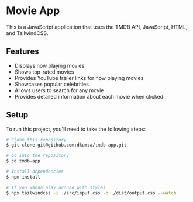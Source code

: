 # Movie App

This is a JavaScript application that uses the TMDB API, JavaScript, HTML, and TailwindCSS.

## Features

- Displays now playing movies
- Shows top-rated movies
- Provides YouTube trailer links for now playing movies
- Showcases popular celebrities
- Allows users to search for any movie
- Provides detailed information about each movie when clicked

## Setup

To run this project, you'll need to take the following steps:

```bash
# Clone this repository
$ git clone git@github.com:dkumza/tmdb-app.git

# Go into the repository
$ cd tmdb-app

# Install dependencies
$ npm install

# If you wanna play around with styles
$ npx tailwindcss -i ./src/input.css -o ./dist/output.css --watch
